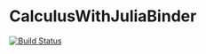 # CalculusWithJuliaBinder

[![Build Status](https://github.com/jverzani/CalculusWithJuliaBinder.jl/actions/workflows/CI.yml/badge.svg?branch=main)](https://github.com/jverzani/CalculusWithJuliaBinder.jl/actions/workflows/CI.yml?query=branch%3Amain)
